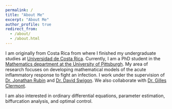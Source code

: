 ```yaml
---
permalink: /
title: "About Me"
excerpt: "About Me"
author_profile: true
redirect_from: 
  - /about/
  - /about.html
---
```


I am originally from Costa Rica from where I finished my undergraduate studies at [Universidad de Costa Rica](https://www.ucr.ac.cr/). Currently, I am a PhD student in the [Mathematics department at the University of Pittsburgh](https://www.mathematics.pitt.edu/). My area of research focuses on developing mathematical models of the acute inflammatory response to fight an infection. I work under the supervision of [Dr. Jonathan Rubin](http://www.math.pitt.edu/~rubin/) and [Dr. David Swigon](http://www.math.pitt.edu/~swigon/). We also collaborate with [Dr. Gilles Clermont](http://www.ccm.pitt.edu/directory/profile/gilles-clermont). 

I am also interested in ordinary differential equations, parameter estimation, biffurcation analysis, and optimal control. 




